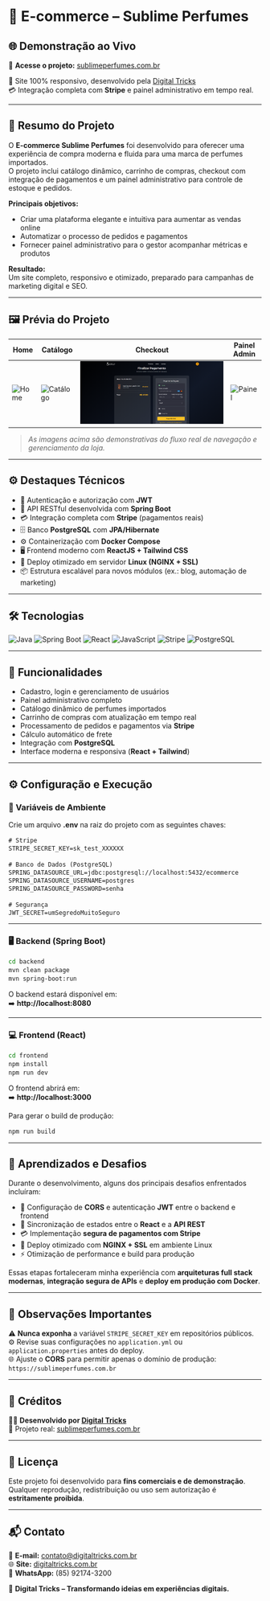 # 💎 E-commerce – Sublime Perfumes

## 🌐 Demonstração ao Vivo

🛒 **Acesse o projeto:** [sublimeperfumes.com.br](https://sublimeperfumes.com.br)

📱 Site 100% responsivo, desenvolvido pela [Digital Tricks](https://digitaltricks.com.br)  
💳 Integração completa com **Stripe** e painel administrativo em tempo real.

---

## 💼 Resumo do Projeto

O **E-commerce Sublime Perfumes** foi desenvolvido para oferecer uma experiência de compra moderna e fluida para uma marca de perfumes importados.  
O projeto inclui catálogo dinâmico, carrinho de compras, checkout com integração de pagamentos e um painel administrativo para controle de estoque e pedidos.

**Principais objetivos:**
- Criar uma plataforma elegante e intuitiva para aumentar as vendas online  
- Automatizar o processo de pedidos e pagamentos  
- Fornecer painel administrativo para o gestor acompanhar métricas e produtos  

**Resultado:**  
Um site completo, responsivo e otimizado, preparado para campanhas de marketing digital e SEO.

---

## 🖼️ Prévia do Projeto

| Home | Catálogo | Checkout | Painel Admin |
|------|-----------|-----------|--------------|
| ![Home](./docs/home.gif) | ![Catálogo](./docs/catalogo.gif) | ![Checkout](./docs/checkout.png) | ![Painel](./docs/dashboard.gif) |

> *As imagens acima são demonstrativas do fluxo real de navegação e gerenciamento da loja.*

---

## ⚙️ Destaques Técnicos

- 🔐 Autenticação e autorização com **JWT**
- 🧩 API RESTful desenvolvida com **Spring Boot**
- 💳 Integração completa com **Stripe** (pagamentos reais)
- 🗄️ Banco **PostgreSQL** com **JPA/Hibernate**
- ⚙️ Containerização com **Docker Compose**
- 🖥️ Frontend moderno com **ReactJS + Tailwind CSS**
- 🚀 Deploy otimizado em servidor **Linux (NGINX + SSL)**
- 📦 Estrutura escalável para novos módulos (ex.: blog, automação de marketing)

---

## 🛠 Tecnologias

![Java](https://img.shields.io/badge/Java-ED8B00?style=for-the-badge&logo=java&logoColor=white)
![Spring Boot](https://img.shields.io/badge/Spring%20Boot-6DB33F?style=for-the-badge&logo=spring&logoColor=white)
![React](https://img.shields.io/badge/React-61DAFB?style=for-the-badge&logo=react&logoColor=black)
![JavaScript](https://img.shields.io/badge/JavaScript-F7DF1E?style=for-the-badge&logo=javascript&logoColor=black)
![Stripe](https://img.shields.io/badge/Stripe-635BFF?style=for-the-badge&logo=stripe&logoColor=white)
![PostgreSQL](https://img.shields.io/badge/PostgreSQL-4169E1?style=for-the-badge&logo=postgresql&logoColor=white)

---

## 🌟 Funcionalidades

- Cadastro, login e gerenciamento de usuários  
- Painel administrativo completo  
- Catálogo dinâmico de perfumes importados  
- Carrinho de compras com atualização em tempo real  
- Processamento de pedidos e pagamentos via **Stripe**  
- Cálculo automático de frete  
- Integração com **PostgreSQL**  
- Interface moderna e responsiva (**React + Tailwind**)  

---

## ⚙️ Configuração e Execução

### 🔧 Variáveis de Ambiente

Crie um arquivo **.env** na raiz do projeto com as seguintes chaves:

```env
# Stripe
STRIPE_SECRET_KEY=sk_test_XXXXXX

# Banco de Dados (PostgreSQL)
SPRING_DATASOURCE_URL=jdbc:postgresql://localhost:5432/ecommerce
SPRING_DATASOURCE_USERNAME=postgres
SPRING_DATASOURCE_PASSWORD=senha

# Segurança
JWT_SECRET=umSegredoMuitoSeguro
```

---

### 🖥️ Backend (Spring Boot)

```bash
cd backend
mvn clean package
mvn spring-boot:run
```

O backend estará disponível em:  
➡️ **http://localhost:8080**

---

### 💻 Frontend (React)

```bash
cd frontend
npm install
npm run dev
```

O frontend abrirá em:  
➡️ **http://localhost:3000**

Para gerar o build de produção:

```bash
npm run build
```

---

## 🧠 Aprendizados e Desafios

Durante o desenvolvimento, alguns dos principais desafios enfrentados incluíram:

- 🔐 Configuração de **CORS** e autenticação **JWT** entre o backend e frontend  
- 🔄 Sincronização de estados entre o **React** e a **API REST**  
- 💳 Implementação **segura de pagamentos com Stripe**  
- 🚀 Deploy otimizado com **NGINX + SSL** em ambiente Linux  
- ⚡ Otimização de performance e build para produção  

Essas etapas fortaleceram minha experiência com **arquiteturas full stack modernas**, **integração segura de APIs** e **deploy em produção com Docker**.

---

## 🔐 Observações Importantes

⚠️ **Nunca exponha** a variável `STRIPE_SECRET_KEY` em repositórios públicos.  
⚙️ Revise suas configurações no `application.yml` ou `application.properties` antes do deploy.  
🌐 Ajuste o **CORS** para permitir apenas o domínio de produção:  
`https://sublimeperfumes.com.br`

---

## 🤝 Créditos

👨‍💻 **Desenvolvido por [Digital Tricks](https://digitaltricks.com.br)**  
🚀 Projeto real: [sublimeperfumes.com.br](https://sublimeperfumes.com.br)  

---

## 📄 Licença

Este projeto foi desenvolvido para **fins comerciais e de demonstração**.  
Qualquer reprodução, redistribuição ou uso sem autorização é **estritamente proibida**.

---

## 📬 Contato

📧 **E-mail:** contato@digitaltricks.com.br  
🌐 **Site:** [digitaltricks.com.br](https://digitaltricks.com.br)  
📱 **WhatsApp:** (85) 92174-3200  

💼 **Digital Tricks – Transformando ideias em experiências digitais.**
